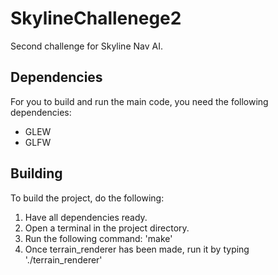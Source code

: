 # SkylineChallenege2
Second challenge for Skyline Nav AI.


## Dependencies 
For you to build and run the main code, you need the following dependencies:
- GLEW
- GLFW 

## Building
To build the project, do the following: 
1. Have all dependencies ready.
2. Open a terminal in the project directory. 
3. Run the following command: 'make'
4. Once terrain_renderer has been made, run it by typing './terrain_renderer'
